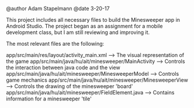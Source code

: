 @author Adam Stapelmann
@date 3-20-17

This project includes all necessary files to build the Minesweeper app in Android Studio. 
The project began as an assignment for a mobile development class, but I am still reviewing and improving it.

The most relevant files are the following:

app/src/main/res/layout/activity_main.xml  --> The visual representation of the game
app/src/main/java/hu/ait/minesweeper/MainActivity --> Controls the interaction between java code and the view
app/src/main/java/hu/ait/minesweeper/MinesweeperModel --> Controls game mechanics
app/src/main/java/hu/ait/minesweeper/MinesweeperView --> Controls the drawing of the minesweeper 'board'
app/src/main/java/hu/ait/minesweeper/FieldElement.java --> Contains information for a minesweeper 'tile'
